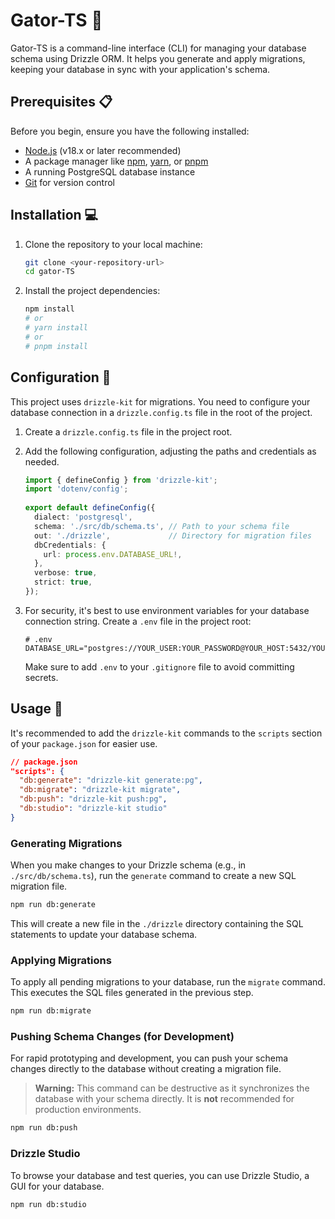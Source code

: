 # Gator-TS 🐊
 
 Gator-TS is a command-line interface (CLI) for managing your database schema using Drizzle ORM. It helps you generate and apply migrations, keeping your database in sync with your application's schema.
 
 ## Prerequisites 📋
 
 Before you begin, ensure you have the following installed:
 
 *   [Node.js](https://nodejs.org/) (v18.x or later recommended)
 *   A package manager like [npm](https://www.npmjs.com/), [yarn](https://yarnpkg.com/), or [pnpm](https://pnpm.io/)
 *   A running PostgreSQL database instance
 *   [Git](https://git-scm.com/) for version control
 
 ## Installation 💻
 
 1.  Clone the repository to your local machine:
     ```bash
     git clone <your-repository-url>
     cd gator-TS
     ```
 
 2.  Install the project dependencies:
     ```bash
     npm install
     # or
     # yarn install
     # or
     # pnpm install
     ```
 
 ## Configuration 🔧
 
 This project uses `drizzle-kit` for migrations. You need to configure your database connection in a `drizzle.config.ts` file in the root of the project.
 
 1.  Create a `drizzle.config.ts` file in the project root.
 2.  Add the following configuration, adjusting the paths and credentials as needed.
 
     ```typescript
     import { defineConfig } from 'drizzle-kit';
     import 'dotenv/config';
 
     export default defineConfig({
       dialect: 'postgresql',
       schema: './src/db/schema.ts', // Path to your schema file
       out: './drizzle',             // Directory for migration files
       dbCredentials: {
         url: process.env.DATABASE_URL!,
       },
       verbose: true,
       strict: true,
     });
     ```
 
 3.  For security, it's best to use environment variables for your database connection string. Create a `.env` file in the project root:
 
     ```
     # .env
     DATABASE_URL="postgres://YOUR_USER:YOUR_PASSWORD@YOUR_HOST:5432/YOUR_DATABASE"
     ```
 
     Make sure to add `.env` to your `.gitignore` file to avoid committing secrets.
 
 ## Usage 🚀
 
 It's recommended to add the `drizzle-kit` commands to the `scripts` section of your `package.json` for easier use.
 
 ```json
 // package.json
 "scripts": {
   "db:generate": "drizzle-kit generate:pg",
   "db:migrate": "drizzle-kit migrate",
   "db:push": "drizzle-kit push:pg",
   "db:studio": "drizzle-kit studio"
 }
 ```
 
 ### Generating Migrations
 
 When you make changes to your Drizzle schema (e.g., in `./src/db/schema.ts`), run the `generate` command to create a new SQL migration file.
 
 ```bash
 npm run db:generate
 ```
 
 This will create a new file in the `./drizzle` directory containing the SQL statements to update your database schema.
 
 ### Applying Migrations
 
 To apply all pending migrations to your database, run the `migrate` command. This executes the SQL files generated in the previous step.
 
 ```bash
 npm run db:migrate
 ```
 
 ### Pushing Schema Changes (for Development)
 
 For rapid prototyping and development, you can push your schema changes directly to the database without creating a migration file.
 
 > **Warning:** This command can be destructive as it synchronizes the database with your schema directly. It is **not** recommended for production environments.
 
 ```bash
 npm run db:push
 ```
 
 ### Drizzle Studio
 
 To browse your database and test queries, you can use Drizzle Studio, a GUI for your database.
 
 ```bash
 npm run db:studio
 ```